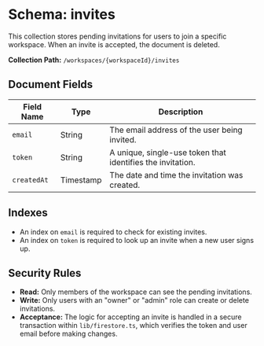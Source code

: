 # Schema: invites

This collection stores pending invitations for users to join a specific workspace. When an invite is accepted, the document is deleted.

**Collection Path:** `/workspaces/{workspaceId}/invites`

## Document Fields

| Field Name  | Type      | Description                                                  |
|-------------|-----------|--------------------------------------------------------------|
| `email`     | String    | The email address of the user being invited.                 |
| `token`     | String    | A unique, single-use token that identifies the invitation.   |
| `createdAt` | Timestamp | The date and time the invitation was created.                |

## Indexes

- An index on `email` is required to check for existing invites.
- An index on `token` is required to look up an invite when a new user signs up.

## Security Rules

- **Read:** Only members of the workspace can see the pending invitations.
- **Write:** Only users with an "owner" or "admin" role can create or delete invitations.
- **Acceptance:** The logic for accepting an invite is handled in a secure transaction within `lib/firestore.ts`, which verifies the token and user email before making changes.
